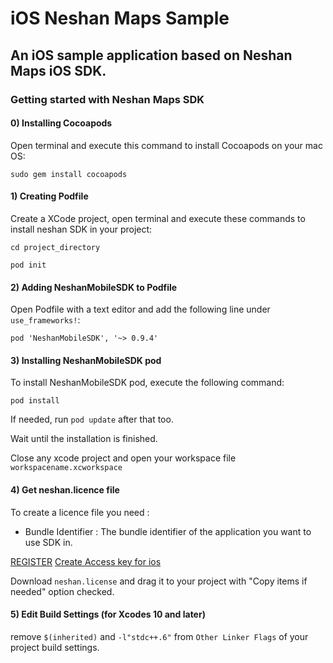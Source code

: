# iOS Neshan Maps Sample
## An iOS sample application based on Neshan Maps iOS SDK.

### Getting started with Neshan Maps SDK

#### 0) Installing Cocoapods
Open terminal and execute this command to install Cocoapods on your mac OS:

`sudo gem install cocoapods`


#### 1) Creating Podfile
Create a XCode project, open terminal and execute these commands to install neshan SDK in your project:

`cd project_directory`

`pod init`


#### 2) Adding NeshanMobileSDK to Podfile
Open Podfile with a text editor and add the following line under `use_frameworks!`:

`pod 'NeshanMobileSDK', '~> 0.9.4'`


#### 3) Installing NeshanMobileSDK pod
To install NeshanMobileSDK pod, execute the following command:

`pod install`

If needed, run `pod update` after that too.

Wait until the installation is finished.

Close any xcode project and open your workspace file `workspacename.xcworkspace`

#### 4) Get neshan.licence file  
To create a licence file you need :  
- Bundle Identifier : The bundle identifier of the application you want to use SDK in.  

[REGISTER](https://developer.neshan.org)
[Create Access key for ios](https://developers.neshan.org/panel/access-token/index)

Download `neshan.license` and drag it to your project with "Copy items if needed" option checked.

#### 5) Edit Build Settings (for Xcodes 10 and later)
remove `$(inherited)` and `-l"stdc++.6"` from `Other Linker Flags` of your project build settings.
